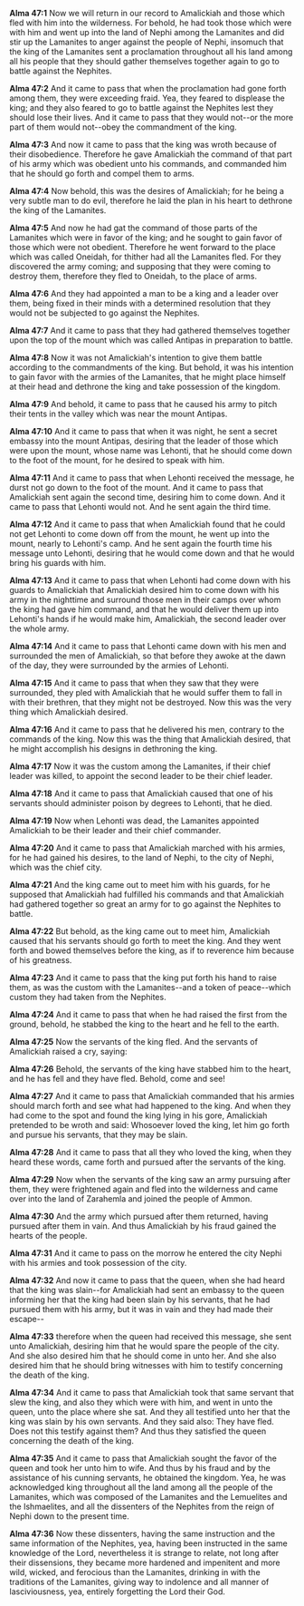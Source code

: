 **Alma 47:1** Now we will return in our record to Amalickiah and those which fled with him into the wilderness. For behold, he had took those which were with him and went up into the land of Nephi among the Lamanites and did stir up the Lamanites to anger against the people of Nephi, insomuch that the king of the Lamanites sent a proclamation throughout all his land among all his people that they should gather themselves together again to go to battle against the Nephites.

**Alma 47:2** And it came to pass that when the proclamation had gone forth among them, they were exceeding fraid. Yea, they feared to displease the king; and they also feared to go to battle against the Nephites lest they should lose their lives. And it came to pass that they would not--or the more part of them would not--obey the commandment of the king.

**Alma 47:3** And now it came to pass that the king was wroth because of their disobedience. Therefore he gave Amalickiah the command of that part of his army which was obedient unto his commands, and commanded him that he should go forth and compel them to arms.

**Alma 47:4** Now behold, this was the desires of Amalickiah; for he being a very subtle man to do evil, therefore he laid the plan in his heart to dethrone the king of the Lamanites.

**Alma 47:5** And now he had gat the command of those parts of the Lamanites which were in favor of the king; and he sought to gain favor of those which were not obedient. Therefore he went forward to the place which was called Oneidah, for thither had all the Lamanites fled. For they discovered the army coming; and supposing that they were coming to destroy them, therefore they fled to Oneidah, to the place of arms.

**Alma 47:6** And they had appointed a man to be a king and a leader over them, being fixed in their minds with a determined resolution that they would not be subjected to go against the Nephites.

**Alma 47:7** And it came to pass that they had gathered themselves together upon the top of the mount which was called Antipas in preparation to battle.

**Alma 47:8** Now it was not Amalickiah's intention to give them battle according to the commandments of the king. But behold, it was his intention to gain favor with the armies of the Lamanites, that he might place himself at their head and dethrone the king and take possession of the kingdom.

**Alma 47:9** And behold, it came to pass that he caused his army to pitch their tents in the valley which was near the mount Antipas.

**Alma 47:10** And it came to pass that when it was night, he sent a secret embassy into the mount Antipas, desiring that the leader of those which were upon the mount, whose name was Lehonti, that he should come down to the foot of the mount, for he desired to speak with him.

**Alma 47:11** And it came to pass that when Lehonti received the message, he durst not go down to the foot of the mount. And it came to pass that Amalickiah sent again the second time, desiring him to come down. And it came to pass that Lehonti would not. And he sent again the third time.

**Alma 47:12** And it came to pass that when Amalickiah found that he could not get Lehonti to come down off from the mount, he went up into the mount, nearly to Lehonti's camp. And he sent again the fourth time his message unto Lehonti, desiring that he would come down and that he would bring his guards with him.

**Alma 47:13** And it came to pass that when Lehonti had come down with his guards to Amalickiah that Amalickiah desired him to come down with his army in the nighttime and surround those men in their camps over whom the king had gave him command, and that he would deliver them up into Lehonti's hands if he would make him, Amalickiah, the second leader over the whole army.

**Alma 47:14** And it came to pass that Lehonti came down with his men and surrounded the men of Amalickiah, so that before they awoke at the dawn of the day, they were surrounded by the armies of Lehonti.

**Alma 47:15** And it came to pass that when they saw that they were surrounded, they pled with Amalickiah that he would suffer them to fall in with their brethren, that they might not be destroyed. Now this was the very thing which Amalickiah desired.

**Alma 47:16** And it came to pass that he delivered his men, contrary to the commands of the king. Now this was the thing that Amalickiah desired, that he might accomplish his designs in dethroning the king.

**Alma 47:17** Now it was the custom among the Lamanites, if their chief leader was killed, to appoint the second leader to be their chief leader.

**Alma 47:18** And it came to pass that Amalickiah caused that one of his servants should administer poison by degrees to Lehonti, that he died.

**Alma 47:19** Now when Lehonti was dead, the Lamanites appointed Amalickiah to be their leader and their chief commander.

**Alma 47:20** And it came to pass that Amalickiah marched with his armies, for he had gained his desires, to the land of Nephi, to the city of Nephi, which was the chief city.

**Alma 47:21** And the king came out to meet him with his guards, for he supposed that Amalickiah had fulfilled his commands and that Amalickiah had gathered together so great an army for to go against the Nephites to battle.

**Alma 47:22** But behold, as the king came out to meet him, Amalickiah caused that his servants should go forth to meet the king. And they went forth and bowed themselves before the king, as if to reverence him because of his greatness.

**Alma 47:23** And it came to pass that the king put forth his hand to raise them, as was the custom with the Lamanites--and a token of peace--which custom they had taken from the Nephites.

**Alma 47:24** And it came to pass that when he had raised the first from the ground, behold, he stabbed the king to the heart and he fell to the earth.

**Alma 47:25** Now the servants of the king fled. And the servants of Amalickiah raised a cry, saying:

**Alma 47:26** Behold, the servants of the king have stabbed him to the heart, and he has fell and they have fled. Behold, come and see!

**Alma 47:27** And it came to pass that Amalickiah commanded that his armies should march forth and see what had happened to the king. And when they had come to the spot and found the king lying in his gore, Amalickiah pretended to be wroth and said: Whosoever loved the king, let him go forth and pursue his servants, that they may be slain.

**Alma 47:28** And it came to pass that all they who loved the king, when they heard these words, came forth and pursued after the servants of the king.

**Alma 47:29** Now when the servants of the king saw an army pursuing after them, they were frightened again and fled into the wilderness and came over into the land of Zarahemla and joined the people of Ammon.

**Alma 47:30** And the army which pursued after them returned, having pursued after them in vain. And thus Amalickiah by his fraud gained the hearts of the people.

**Alma 47:31** And it came to pass on the morrow he entered the city Nephi with his armies and took possession of the city.

**Alma 47:32** And now it came to pass that the queen, when she had heard that the king was slain--for Amalickiah had sent an embassy to the queen informing her that the king had been slain by his servants, that he had pursued them with his army, but it was in vain and they had made their escape--

**Alma 47:33** therefore when the queen had received this message, she sent unto Amalickiah, desiring him that he would spare the people of the city. And she also desired him that he should come in unto her. And she also desired him that he should bring witnesses with him to testify concerning the death of the king.

**Alma 47:34** And it came to pass that Amalickiah took that same servant that slew the king, and also they which were with him, and went in unto the queen, unto the place where she sat. And they all testified unto her that the king was slain by his own servants. And they said also: They have fled. Does not this testify against them? And thus they satisfied the queen concerning the death of the king.

**Alma 47:35** And it came to pass that Amalickiah sought the favor of the queen and took her unto him to wife. And thus by his fraud and by the assistance of his cunning servants, he obtained the kingdom. Yea, he was acknowledged king throughout all the land among all the people of the Lamanites, which was composed of the Lamanites and the Lemuelites and the Ishmaelites, and all the dissenters of the Nephites from the reign of Nephi down to the present time.

**Alma 47:36** Now these dissenters, having the same instruction and the same information of the Nephites, yea, having been instructed in the same knowledge of the Lord, nevertheless it is strange to relate, not long after their dissensions, they became more hardened and impenitent and more wild, wicked, and ferocious than the Lamanites, drinking in with the traditions of the Lamanites, giving way to indolence and all manner of lasciviousness, yea, entirely forgetting the Lord their God.

